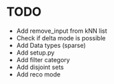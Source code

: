 # TODO

- Add remove_input from kNN list
- Check if delta mode is possible
- Add Data types (sparse)
- Add setup.py
- Add filter category
- Add disjoint sets
- Add reco mode